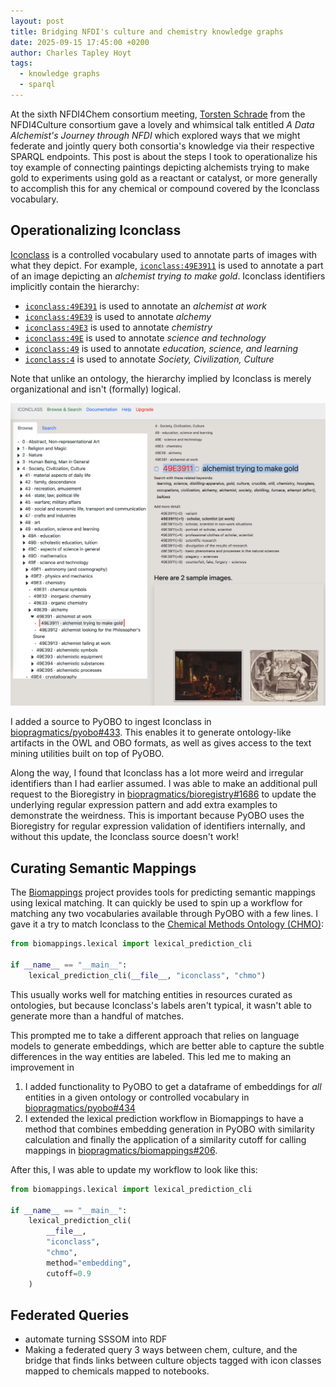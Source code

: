 ```yaml
---
layout: post
title: Bridging NFDI's culture and chemistry knowledge graphs
date: 2025-09-15 17:45:00 +0200
author: Charles Tapley Hoyt
tags:
  - knowledge graphs
  - sparql
---
```


At the sixth NFDI4Chem consortium meeting,
[Torsten Schrade](https://www.adwmainz.de/personen/mitarbeiterinnen/profil/torsten-schrade.html)
from the NFDI4Culture consortium gave a lovely and whimsical talk entitled _A
Data Alchemist's Journey through NFDI_ which explored ways that we might
federate and jointly query both consortia's knowledge via their respective
SPARQL endpoints. This post is about the steps I took to operationalize his toy
example of connecting paintings depicting alchemists trying to make gold to
experiments using gold as a reactant or catalyst, or more generally to
accomplish this for any chemical or compound covered by the Iconclass
vocabulary.

## Operationalizing Iconclass

[Iconclass](https://iconclass.org) is a controlled vocabulary used to annotate
parts of images with what they depict. For example,
[`iconclass:49E3911`](https://bioregistry.io/iconclass:49E3911) is used to
annotate a part of an image depicting an _alchemist trying to make gold_.
Iconclass identifiers implicitly contain the hierarchy:

- [`iconclass:49E391`](https://bioregistry.io/iconclass:49E391) is used to
  annotate an _alchemist at work_
- [`iconclass:49E39`](https://bioregistry.io/iconclass:49E39) is used to
  annotate _alchemy_
- [`iconclass:49E3`](https://bioregistry.io/iconclass:49E3) is used to annotate
  _chemistry_
- [`iconclass:49E`](https://bioregistry.io/iconclass:49E) is used to annotate
  _science and technology_
- [`iconclass:49`](https://bioregistry.io/iconclass:49) is used to annotate
  _education, science, and learning_
- [`iconclass:4`](https://bioregistry.io/iconclass:4) is used to annotate
  _Society, Civilization, Culture_

Note that unlike an ontology, the hierarchy implied by Iconclass is merely
organizational and isn't (formally) logical.

[![](/img/iconclass-alchemist.png)](https://bioregistry.io/iconclass:49E391)

I added a source to PyOBO to ingest Iconclass in
[biopragmatics/pyobo#433](https://github.com/biopragmatics/pyobo/pull/433). This
enables it to generate ontology-like artifacts in the OWL and OBO formats, as
well as gives access to the text mining utilities built on top of PyOBO.

Along the way, I found that Iconclass has a lot more weird and irregular
identifiers than I had earlier assumed. I was able to make an additional pull
request to the Bioregistry in
[biopragmatics/bioregistry#1686](https://github.com/biopragmatics/bioregistry/pull/1686)
to update the underlying regular expression pattern and add extra examples to
demonstrate the weirdness. This is important because PyOBO uses the Bioregistry
for regular expression validation of identifiers internally, and without this
update, the Iconclass source doesn't work!

## Curating Semantic Mappings

The [Biomappings](github.com/biopragmatics/biomappings) project provides tools
for predicting semantic mappings using lexical matching. It can quickly be used
to spin up a workflow for matching any two vocabularies available through PyOBO
with a few lines. I gave it a try to match Iconclass to the
[Chemical Methods Ontology (CHMO)](https://bioregistry.io/chmo):

```python
from biomappings.lexical import lexical_prediction_cli

if __name__ == "__main__":
    lexical_prediction_cli(__file__, "iconclass", "chmo")
```

This usually works well for matching entities in resources curated as
ontologies, but because Iconclass's labels aren't typical, it wasn't able to
generate more than a handful of matches.

This prompted me to take a different approach that relies on language models to
generate embeddings, which are better able to capture the subtle differences in
the way entities are labeled. This led me to making an improvement in

1. I added functionality to PyOBO to get a dataframe of embeddings for _all_
   entities in a given ontology or controlled vocabulary in
   [biopragmatics/pyobo#434](https://github.com/biopragmatics/pyobo/pull/434)
2. I extended the lexical prediction workflow in Biomappings to have a method
   that combines embedding generation in PyOBO with similarity calculation and
   finally the application of a similarity cutoff for calling mappings in
   [biopragmatics/biomappings#206](https://github.com/biopragmatics/biomappings/pull/206).

After this, I was able to update my workflow to look like this:

```python
from biomappings.lexical import lexical_prediction_cli

if __name__ == "__main__":
    lexical_prediction_cli(
        __file__,
        "iconclass",
        "chmo",
        method="embedding",
        cutoff=0.9
    )
```

## Federated Queries

- automate turning SSSOM into RDF
- Making a federated query 3 ways between chem, culture, and the bridge that
  finds links between culture objects tagged with icon classes mapped to
  chemicals mapped to notebooks.
